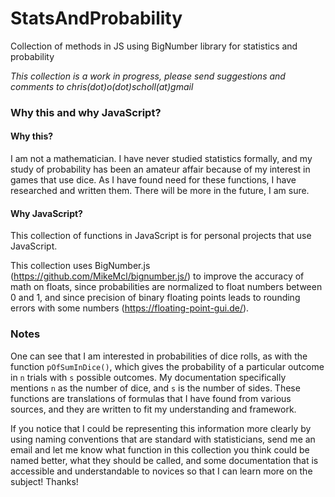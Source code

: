 # StatsAndProbability
Collection of methods in JS using BigNumber library for statistics and probability

*This collection is a work in progress, please send suggestions and comments to chris(dot)o(dot)scholl(at)gmail*

### Why this and why JavaScript?

#### Why this?
I am not a mathematician. I have never studied statistics formally, and my study of probability
has been an amateur affair because of my interest in games that use dice. As I have found
need for these functions, I have researched and written them. There will be more in
the future, I am sure.

#### Why JavaScript?
This collection of functions in JavaScript is for personal projects that use JavaScript.

This collection uses BigNumber.js (https://github.com/MikeMcl/bignumber.js/) to improve
the accuracy of math on floats, since probabilities are normalized to float numbers
between 0 and 1, and since precision of binary floating points leads to rounding errors
with some numbers (https://floating-point-gui.de/).

### Notes
One can see that I am interested in probabilities of dice rolls, as with the function
`pOfSumInDice()`, which gives the probability of a particular outcome in `n` trials with
`s` possible outcomes. My documentation specifically mentions `n` as the number
of dice, and `s` is the number of sides. These functions are translations of formulas
that I have found from various sources, and they are written to fit my understanding and
framework.

If you notice that I could be representing this information more clearly by
using naming conventions that are standard with statisticians, send me an email and let
me know what function in this collection you think could be named better, what they should
be called, and some documentation that is accessible and understandable to novices so that
I can learn more on the subject! Thanks!
